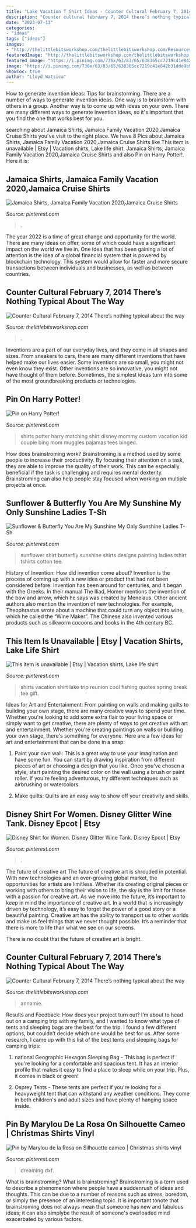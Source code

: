 ```yaml
---
title: "Lake Vacation T Shirt Ideas - Counter Cultural February 7, 2014 There’s Nothing Typical About The Way"
description: "Counter cultural february 7, 2014 there’s nothing typical about the way"
date: "2023-07-13"
categories:
- "ideas"
tags: ["ideas"]
images:
- "http://thelittlebitsworkshop.com/thelittlebitsworkshop.com/Resources/Archive_files/shapeimage_13.png"
featuredImage: "http://thelittlebitsworkshop.com/thelittlebitsworkshop.com/Resources/Archive_files/shapeimage_13.png"
featured_image: "https://i.pinimg.com/736x/63/83/65/638365cc7219c41e842b31dde9b97625.jpg"
image: "https://i.pinimg.com/736x/63/83/65/638365cc7219c41e842b31dde9b97625.jpg"
ShowToc: true
author: "Lloyd Watsica"
---
```



How to generate invention ideas: Tips for brainstorming.
There are a number of ways to generate invention ideas. One way is to brainstorm with others in a group. Another way is to come up with ideas on your own. There are many different ways to generate invention ideas, so it's important that you find the one that works best for you.

	

		
searching about Jamaica Shirts, Jamaica Family Vacation 2020,Jamaica Cruise Shirts you've visit to the right place. We have 8 Pics about Jamaica Shirts, Jamaica Family Vacation 2020,Jamaica Cruise Shirts like This item is unavailable | Etsy | Vacation shirts, Lake life shirt, Jamaica Shirts, Jamaica Family Vacation 2020,Jamaica Cruise Shirts and also Pin on Harry Potter!. Here it is:
		
    
## Jamaica Shirts, Jamaica Family Vacation 2020,Jamaica Cruise Shirts

<img loading=lazy src="https://i.pinimg.com/736x/b1/f4/b2/b1f4b2c63f8179413c2fdcf31108ba15.jpg" onerror="this.onerror=null;this.src='https://tse1.mm.bing.net/th?id=OIP.Xchm2m2myqgJFMRvCdMbrAHaF7&amp;pid=15.1';" alt="Jamaica Shirts, Jamaica Family Vacation 2020,Jamaica Cruise Shirts">

_Source: pinterest.com_

>. 

	

The year 2022 is a time of great change and opportunity for the world. There are many ideas on offer, some of which could have a significant impact on the world we live in. One idea that has been gaining a lot of attention is the idea of a global financial system that is powered by blockchain technology. This system would allow for faster and more secure transactions between individuals and businesses, as well as between countries.

    
## Counter Cultural February 7, 2014 There’s Nothing Typical About The Way

<img loading=lazy src="http://thelittlebitsworkshop.com/thelittlebitsworkshop.com/Resources/Archive_files/shapeimage_30.png" onerror="this.onerror=null;this.src='https://tse3.mm.bing.net/th?id=OIP.V0v_DJIbYxzMSKaQRWaSYgAAAA&amp;pid=15.1';" alt="Counter Cultural February 7, 2014 There’s nothing typical about the way">

_Source: thelittlebitsworkshop.com_

>. 

	

Inventions are a part of our everyday lives, and they come in all shapes and sizes. From sneakers to cars, there are many different inventions that have helped make our lives easier. Some inventions are so small, you might not even know they exist. Other inventions are so innovative, you might not have thought of them before. Sometimes, the simplest ideas turn into some of the most groundbreaking products or technologies.

    
## Pin On Harry Potter!

<img loading=lazy src="https://i.pinimg.com/736x/86/6d/4a/866d4ab930f8330167ac4bd4825e1791--harry-potter-matching-shirts-family-harry-potter-shirts.jpg" onerror="this.onerror=null;this.src='https://tse1.mm.bing.net/th?id=OIP.0O_1tQI0uaPqrq_trTvtrgHaF3&amp;pid=15.1';" alt="Pin on Harry Potter!">

_Source: pinterest.com_

>shirts potter harry matching shirt disney mommy custom vacation kid couple bing mom muggles pajamas tees binged. 

	

How does brainstroming work?
Brainstroming is a method used by some people to increase their productivity. By focusing their attention on a task, they are able to improve the quality of their work. This can be especially beneficial if the task is challenging and requires mental dexterity. Brainstroming can also help people stay focused when working on multiple projects at once.

    
## Sunflower &amp; Butterfly You Are My Sunshine My Only Sunshine Ladies T-Sh

<img loading=lazy src="https://i.pinimg.com/originals/9e/0b/e2/9e0be2a23c592b49dcb7133c14d567fa.jpg" onerror="this.onerror=null;this.src='https://tse2.mm.bing.net/th?id=OIP.3cWKbQMZWnWe0vH6ssoRxwHaHa&amp;pid=15.1';" alt="Sunflower &amp; Butterfly You Are My Sunshine My Only Sunshine Ladies T-Sh">

_Source: pinterest.com_

>sunflower shirt butterfly sunshine shirts designs painting ladies tshirt tshirts cotton tee. 

	

History of Invention: How did invention come about?
Invention is the process of coming up with a new idea or product that had not been considered before. Invention has been around for centuries, and it began with the Greeks. In their manual The Iliad, Homer mentions the invention of the bow and arrow, which he says was created by Menelaus. Other ancient authors also mention the invention of new technologies. For example, Theophrastus wrote about a machine that could turn any object into wine, which he called the “Wine Maker”. The Chinese also invented various products such as silkworm cocoons and books in the 4th century BC.

    
## This Item Is Unavailable | Etsy | Vacation Shirts, Lake Life Shirt

<img loading=lazy src="https://i.pinimg.com/736x/63/83/65/638365cc7219c41e842b31dde9b97625.jpg" onerror="this.onerror=null;this.src='https://tse2.mm.bing.net/th?id=OIP.seNB8wqieFdVXAvVOoqCswHaF7&amp;pid=15.1';" alt="This item is unavailable | Etsy | Vacation shirts, Lake life shirt">

_Source: pinterest.com_

>shirts vacation shirt lake trip reunion cool fishing quotes spring break tee gift. 

	

Ideas for Art and Entertainment: From painting on walls and making quilts to building your own stage, there are many creative ways to spend your time.
Whether you're looking to add some extra flair to your living space or simply want to get creative, there are plenty of ways to get creative with art and entertainment. Whether you're creating paintings on walls or building your own stage, there's something for everyone. Here are a few ideas for art and entertainment that can be done in a snap:
1. Paint your own wall: This is a great way to use your imagination and have some fun. You can start by drawing inspiration from different pieces of art or choosing a design that you like. Once you've chosen a style, start painting the desired color on the wall using a brush or paint roller. If you're feeling adventurous, try different techniques such as airbrushing or watercolors.

2. Make quilts: Quilts are an easy way to show off your creativity and skills.

    
## Disney Shirt For Women. Disney Glitter Wine Tank. Disney Epcot | Etsy

<img loading=lazy src="https://i.pinimg.com/736x/b2/ba/2c/b2ba2cc0f122131b426b16e46140ae51.jpg" onerror="this.onerror=null;this.src='https://tse1.mm.bing.net/th?id=OIP.YyeBHt2rMHh__Zv-InmwWAHaJ4&amp;pid=15.1';" alt="Disney Shirt for Women. Disney Glitter Wine Tank. Disney Epcot | Etsy">

_Source: pinterest.com_

>. 

	

The future of creative art
The future of creative art is shrouded in potential. With new technologies and an ever-growing global market, the opportunities for artists are limitless. Whether it’s creating original pieces or working with others to bring their vision to life, the sky is the limit for those with a passion for creative art.
As we move into the future, it’s important to keep in mind the importance of creative art. In a world that is increasingly driven by technology, it’s easy to forget the power of a good story or a beautiful painting. Creative art has the ability to transport us to other worlds and make us feel things that we never thought possible. It’s a reminder that there is more to life than what we see on our screens.

There is no doubt that the future of creative art is bright.

    
## Counter Cultural February 7, 2014 There’s Nothing Typical About The Way

<img loading=lazy src="http://thelittlebitsworkshop.com/thelittlebitsworkshop.com/Resources/Archive_files/shapeimage_13.png" onerror="this.onerror=null;this.src='https://tse2.mm.bing.net/th?id=OIP.ov6MYvazcU-FePXBYuvCYwAAAA&amp;pid=15.1';" alt="Counter Cultural February 7, 2014 There’s nothing typical about the way">

_Source: thelittlebitsworkshop.com_

>annamie. 

	

Results and Feedback: How does your project turn out?
I’m about to head out on a camping trip with my family, and I wanted to know what type of tents and sleeping bags are the best for the trip. I found a few different options, but couldn’t decide which one would be best for us. After some research, I came up with this list of the best tents and sleeping bags for camping trips:
1) national Geographic Hexagon Sleeping Bag - This bag is perfect if you're looking for a comfortable and spacious tent. It has an interior profile that makes it easy to find a place to sleep while on your trip. Plus, it comes in black or green!

2) Osprey Tents - These tents are perfect if you're looking for a heavyweight tent that can withstand any weather conditions. They come in both children's and adult sizes and have plenty of hanging space inside.

    
## Pin By Marylou De La Rosa On Silhouette Cameo | Christmas Shirts Vinyl

<img loading=lazy src="https://i.pinimg.com/originals/39/80/df/3980df37e4b7b0b2760efeea82c4a695.jpg" onerror="this.onerror=null;this.src='https://tse2.mm.bing.net/th?id=OIP.zqL3MmoaEfAsp4wf0S2N3QHaHa&amp;pid=15.1';" alt="Pin by Marylou de la Rosa on Silhouette cameo | Christmas shirts vinyl">

_Source: pinterest.com_

>dreaming dxf. 

	

What is brainstroming?
What is brainstroming? Brainstroming is a term used to describe a phenomenon where people have a suddenrush of ideas and thoughts. This can be due to a number of reasons such as stress, boredom, or simply the presence of an interesting topic. It is important tonote that brainstroming does not always mean that someone has new and fabulous ideas; it can also simplybe the result of someone's overloaded mind exacerbated by various factors.

